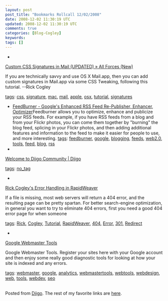 ```yaml
---           
layout: post
post_title: "Bookmarks Rollcall 12/02/2008"
date: 2008-12-02 11:30:19 UTC
updated: 2008-12-02 11:30:19 UTC
comments: true
categories: [Blog-Cogley]
keywords: 
tags: []
---
```

 
- 
[Custom CSS Signatures in Mail (UPDATED) » All Forces (New)](http://allforces.com/2006/04/14/css-signatures)


If you are technically savvy and use OS X Mail.app, then you can add custom signatures in Mail.app via some CSS Tweaking, following this tutorial. --Rick Cogley


[tags](http://www.diigo.com/cloud/rickcogley): [css](http://www.diigo.com/user/rickcogley/css), [signature](http://www.diigo.com/user/rickcogley/signature), [mac](http://www.diigo.com/user/rickcogley/mac), [mail](http://www.diigo.com/user/rickcogley/mail), [apple](http://www.diigo.com/user/rickcogley/apple), [osx](http://www.diigo.com/user/rickcogley/osx), [tutorial](http://www.diigo.com/user/rickcogley/tutorial), [signatures](http://www.diigo.com/user/rickcogley/signatures)


- [FeedBurner - Google's Enhanced RSS Feed Re-Publisher, Enhancer, Optimizer](http://www.feedburner.com/fb/a/home)Feedburner allows you to optimize, enhance and publicize your RSS feeds. For example, if you have RSS feeds from a blog and from your Flickr photos, you can come them together by "burning" the blog feed, splicing in your Flickr photos, and then adding additional features and information to the feed to make it easier for people to use, and more interesting. [tags](http://www.diigo.com/cloud/rickcogley): [feedburner](http://www.diigo.com/user/rickcogley/feedburner), [google](http://www.diigo.com/user/rickcogley/google), [blogging](http://www.diigo.com/user/rickcogley/blogging), [feeds](http://www.diigo.com/user/rickcogley/feeds), [web2.0](http://www.diigo.com/user/rickcogley/web2.0), [tools](http://www.diigo.com/user/rickcogley/tools), [feed](http://www.diigo.com/user/rickcogley/feed), [blog](http://www.diigo.com/user/rickcogley/blog), [rss](http://www.diigo.com/user/rickcogley/rss)
- 
[Welcome to Diigo Community | Diigo](http://www.diigo.com/welcome)


[tags](http://www.diigo.com/cloud/rickcogley): [no_tag](http://www.diigo.com/user/rickcogley/no_tag)


- 
[Rick Cogley's Error Handling in RapidWeaver](http://rick.cogley.info/goodies/reference/rick-cogley-error-handling-in-rapidweaver.php)


If a file is missing, most web servers will return a 404 error, and the resulting page can be pretty spartan. For better search-engine optimization, in general you want to try to eliminate 404 errors, first you need a good 404 error page for when someone 


[tags](http://www.diigo.com/cloud/rickcogley): [Rick](http://www.diigo.com/user/rickcogley/Rick), [Cogley](http://www.diigo.com/user/rickcogley/Cogley), [Tutorial](http://www.diigo.com/user/rickcogley/Tutorial), [RapidWeaver](http://www.diigo.com/user/rickcogley/RapidWeaver), [404](http://www.diigo.com/user/rickcogley/404), [Error](http://www.diigo.com/user/rickcogley/Error), [301](http://www.diigo.com/user/rickcogley/301), [Redirect](http://www.diigo.com/user/rickcogley/Redirect)


- 
[Google Webmaster Tools](https://www.google.com/webmasters/tools/dashboard)


Google Webmaster Tools. Register your sites here with your Google account and then enjoy some really good diagnostic tools for looking at how your site is indexed and any errors.


[tags](http://www.diigo.com/cloud/rickcogley): [webmaster](http://www.diigo.com/user/rickcogley/webmaster), [google](http://www.diigo.com/user/rickcogley/google), [analytics](http://www.diigo.com/user/rickcogley/analytics), [webmastertools](http://www.diigo.com/user/rickcogley/webmastertools), [webtools](http://www.diigo.com/user/rickcogley/webtools), [webdesign](http://www.diigo.com/user/rickcogley/webdesign), [web](http://www.diigo.com/user/rickcogley/web), [tools](http://www.diigo.com/user/rickcogley/tools), [webdev](http://www.diigo.com/user/rickcogley/webdev), [seo](http://www.diigo.com/user/rickcogley/seo)


<br />Posted from [Diigo](http://www.diigo.com). The rest of my favorite links are [here](http://www.diigo.com/user/rickcogley).